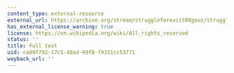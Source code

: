 ```yaml
---
content_type: external-resource
external_url: https://archive.org/stream/struggleforexist00gauz/struggleforexist00gauz_djvu.txt
has_external_license_warning: true
license: https://en.wikipedia.org/wiki/All_rights_reserved
status: ''
title: Full text
uid: ca89f792-17c5-48ad-99f8-f9331cc53771
wayback_url: ''
---
```

